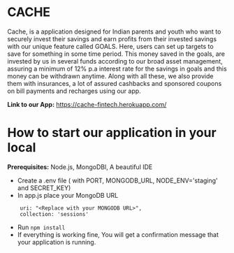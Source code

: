 # CACHE

Cache, is a application designed for Indian parents and youth who want to securely invest their savings and earn profits from their invested savings with our unique feature called GOALS. Here, users can set up targets to save for something in some time period. This money saved in the goals, are invested by us in several funds according to our broad asset management, assuring a minimum of 12% p.a interest rate for the savings in goals and this money can be withdrawn anytime. Along with all these, we also provide them with insurances, a lot of assured cashbacks and sponsored coupons on bill payments and recharges using our app. 

**Link to our App:** https://cache-fintech.herokuapp.com/

# How to start our application in your local

**Prerequisites:** Node.js, MongoDBl, A beautiful IDE

* Create a .env file ( with PORT, MONGODB_URL, NODE_ENV='staging' and SECRET_KEY) <br>
* In app.js place your MongoDB URL
```
    uri: "<Replace with your MONGODB URL>",
    collection: 'sessions'
```
* Run ```npm install```
* If everything is working fine, You will get a confirmation message that your application is running.

